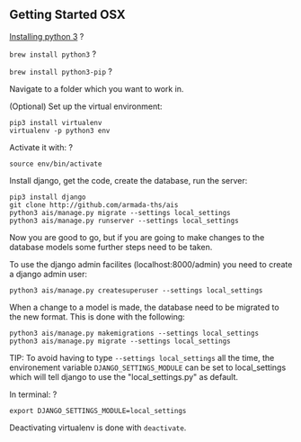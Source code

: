 ## Getting Started OSX
[Installing python 3](https://www.python.org/downloads/) ?

`brew install python3` ?

`brew install python3-pip` ?

Navigate to a folder which you want to work in.

(Optional) Set up the virtual environment:
```
pip3 install virtualenv
virtualenv -p python3 env
```
Activate it with: ?
```
source env/bin/activate
```

Install django, get the code, create the database, run the server:
```
pip3 install django
git clone http://github.com/armada-ths/ais
python3 ais/manage.py migrate --settings local_settings
python3 ais/manage.py runserver --settings local_settings
```
Now you are good to go, but if you are going to make changes to the database models some further steps need to be taken.

To use the django admin facilites (localhost:8000/admin) you need to create a django admin user:
```
python3 ais/manage.py createsuperuser --settings local_settings
```
When a change to a model is made, the database need to be migrated to the new format. This is done with the following:
```
python3 ais/manage.py makemigrations --settings local_settings
python3 ais/manage.py migrate --settings local_settings
```

TIP: To avoid having to type `--settings local_settings` all the time, the environement variable `DJANGO_SETTINGS_MODULE` can be set to local_settings which will tell django to use the "local_settings.py" as default.

In terminal: ?
```
export DJANGO_SETTINGS_MODULE=local_settings
```

Deactivating virtualenv is done with `deactivate`.
